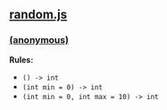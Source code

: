 ## [random.js](random.js)

### [(anonymous)](random.js#L6-13)

__Rules:__ 

  - `() -> int`
  - `(int min = 0) -> int`
  - `(int min = 0, int max = 10) -> int`


